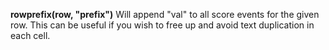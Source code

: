 **rowprefix(row, "prefix")** Will append "val" to all score events for the given row. This can be useful if you wish to free up and avoid text duplication in each cell. 
